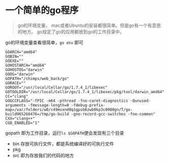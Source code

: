# 一个简单的go程序

>go的环境变量， mac或者Ubuntu的安装都很简单。但是go有一个有意思的地方。
go规定了go的应用都放到go的工作目录中。

go的环境变量查看很简单，`go env` 即可
```
GOARCH="amd64"
GOBIN=""
GOEXE=""
GOHOSTARCH="amd64"
GOHOSTOS="darwin"
GOOS="darwin"
GOPATH="/chimps/web_back/go"
GORACE=""
GOROOT="/usr/local/Cellar/go/1.7.4_1/libexec"
GOTOOLDIR="/usr/local/Cellar/go/1.7.4_1/libexec/pkg/tool/darwin_amd64"
CC="clang"
GOGCCFLAGS="-fPIC -m64 -pthread -fno-caret-diagnostics -Qunused-arguments -fmessage-length=0 -fdebug-prefix-map=/var/folders/w0/c49mvxnd0q1gpsb6zwb0kp3c0000gn/T/go-build965260476=/tmp/go-build -gno-record-gcc-switches -fno-common"
CXX="clang++"
CGO_ENABLED="1"
```
gopath 即为工作目录，运行`ls $GOPATH`便会发现有三个目录
- bin 存放可执行文件，都是系统编译好的可执行文件
- pkg 
- src 即为存放我们的代码的地方